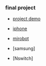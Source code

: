 ### final project

   * [project demo](https://docs.google.com/presentation/d/e/2PACX-1vRrcroZnfw-GpdrVFbloyaDF03FXYZD69xqe9hs1SjvVFuFCiZzWNjDrTM1_5-jkizicBxc0ZkK2R8t/pub?start=false&loop=false&delayms=3000&slide=id.g4bd20bf2f1_0_0)
 
   * [iphone](https://rachel0718.github.io/data_science/final%20project/final-project-iphone2015-2018.html)

   * [mirobot](https://rachel0718.github.io/data_science/final%20project/two%20types-iphone%20in%202018%20&%20mirobot.html)
   
   * [samsung]

   * [Nswitch]
